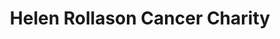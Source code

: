 ---
title: "Helen Rollason Cancer Charity"
url: /chelmsford/helen-rollason-cancer-charity/
shop: charity
---